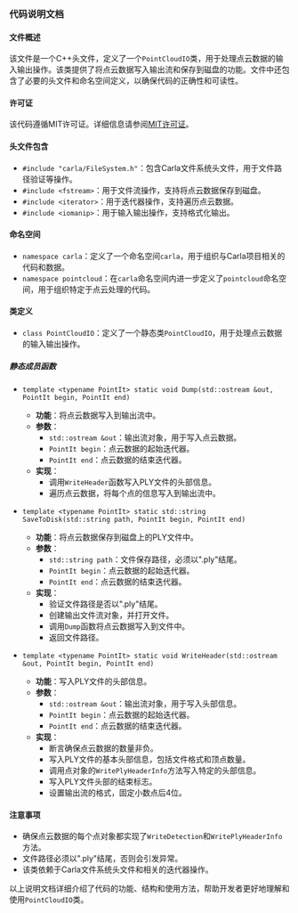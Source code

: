### 代码说明文档

#### 文件概述
该文件是一个C++头文件，定义了一个`PointCloudIO`类，用于处理点云数据的输入输出操作。该类提供了将点云数据写入输出流和保存到磁盘的功能。文件中还包含了必要的头文件和命名空间定义，以确保代码的正确性和可读性。

#### 许可证
该代码遵循MIT许可证。详细信息请参阅[MIT许可证](https://opensource.org/licenses/MIT)。

#### 头文件包含
- `#include "carla/FileSystem.h"`：包含Carla文件系统头文件，用于文件路径验证等操作。
- `#include <fstream>`：用于文件流操作，支持将点云数据保存到磁盘。
- `#include <iterator>`：用于迭代器操作，支持遍历点云数据。
- `#include <iomanip>`：用于输入输出操作，支持格式化输出。

#### 命名空间
- `namespace carla`：定义了一个命名空间`carla`，用于组织与Carla项目相关的代码和数据。
- `namespace pointcloud`：在`carla`命名空间内进一步定义了`pointcloud`命名空间，用于组织特定于点云处理的代码。

#### 类定义
- `class PointCloudIO`：定义了一个静态类`PointCloudIO`，用于处理点云数据的输入输出操作。

##### 静态成员函数
- `template <typename PointIt> static void Dump(std::ostream &out, PointIt begin, PointIt end)`
  - **功能**：将点云数据写入到输出流中。
  - **参数**：
    - `std::ostream &out`：输出流对象，用于写入点云数据。
    - `PointIt begin`：点云数据的起始迭代器。
    - `PointIt end`：点云数据的结束迭代器。
  - **实现**：
    - 调用`WriteHeader`函数写入PLY文件的头部信息。
    - 遍历点云数据，将每个点的信息写入到输出流中。

- `template <typename PointIt> static std::string SaveToDisk(std::string path, PointIt begin, PointIt end)`
  - **功能**：将点云数据保存到磁盘上的PLY文件中。
  - **参数**：
    - `std::string path`：文件保存路径，必须以".ply"结尾。
    - `PointIt begin`：点云数据的起始迭代器。
    - `PointIt end`：点云数据的结束迭代器。
  - **实现**：
    - 验证文件路径是否以".ply"结尾。
    - 创建输出文件流对象，并打开文件。
    - 调用`Dump`函数将点云数据写入到文件中。
    - 返回文件路径。

- `template <typename PointIt> static void WriteHeader(std::ostream &out, PointIt begin, PointIt end)`
  - **功能**：写入PLY文件的头部信息。
  - **参数**：
    - `std::ostream &out`：输出流对象，用于写入头部信息。
    - `PointIt begin`：点云数据的起始迭代器。
    - `PointIt end`：点云数据的结束迭代器。
  - **实现**：
    - 断言确保点云数据的数量非负。
    - 写入PLY文件的基本头部信息，包括文件格式和顶点数量。
    - 调用点对象的`WritePlyHeaderInfo`方法写入特定的头部信息。
    - 写入PLY文件头部的结束标志。
    - 设置输出流的格式，固定小数点后4位。

#### 注意事项
- 确保点云数据的每个点对象都实现了`WriteDetection`和`WritePlyHeaderInfo`方法。
- 文件路径必须以".ply"结尾，否则会引发异常。
- 该类依赖于Carla文件系统头文件和相关的迭代器操作。

以上说明文档详细介绍了代码的功能、结构和使用方法，帮助开发者更好地理解和使用`PointCloudIO`类。